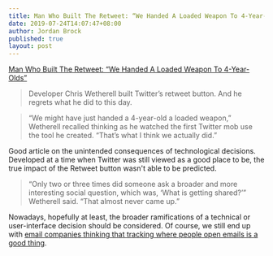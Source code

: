 ```yaml
---
title: Man Who Built The Retweet: “We Handed A Loaded Weapon To 4-Year-Olds"
date: 2019-07-24T14:07:47+08:00
author: Jordan Brock
published: true
layout: post
---
```


[Man Who Built The Retweet: “We Handed A Loaded Weapon To 4-Year-Olds”](https://www.buzzfeednews.com/article/alexkantrowitz/how-the-retweet-ruined-the-internet)

> Developer Chris Wetherell built Twitter’s retweet button. And he regrets what he did to this day.

> “We might have just handed a 4-year-old a loaded weapon,” Wetherell recalled thinking as he watched the first Twitter mob use the tool he created. “That’s what I think we actually did.”

Good article on the unintended consequences of technological decisions. Developed at a time when Twitter was still viewed as a good place to be, the true impact of the Retweet button wasn't able to be predicted.

> “Only two or three times did someone ask a broader and more interesting social question, which was, ‘What is getting shared?’” Wetherell said. “That almost never came up.”

Nowadays, hopefully at least, the broader ramifications of a technical or user-interface decision should be considered. Of course, we still end up with [email companies thinking that tracking where people open emails is a good thing](https://mikeindustries.com/blog/archive/2019/07/superhuman-is-spying-on-you).
